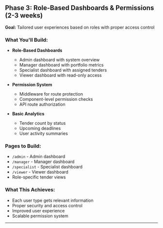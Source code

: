 ## Phase 3: Role-Based Dashboards & Permissions (2-3 weeks)

**Goal:** Tailored user experiences based on roles with proper access control

### What You'll Build:

- **Role-Based Dashboards**

  - Admin dashboard with system overview
  - Manager dashboard with portfolio metrics
  - Specialist dashboard with assigned tenders
  - Viewer dashboard with read-only access

- **Permission System**

  - Middleware for route protection
  - Component-level permission checks
  - API route authorization

- **Basic Analytics**
  - Tender count by status
  - Upcoming deadlines
  - User activity summaries

### Pages to Build:

- `/admin` - Admin dashboard
- `/manager` - Manager dashboard
- `/specialist` - Specialist dashboard
- `/viewer` - Viewer dashboard
- Role-specific tender views

### What This Achieves:

- Each user type gets relevant information
- Proper security and access control
- Improved user experience
- Scalable permission system

---
